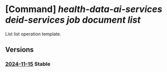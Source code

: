 # [Command] _health-data-ai-services deid-services job document list_

List list operation template.

## Versions

### [2024-11-15](/Resources/data-plane/healthdataaiservices.deidservices/L2pvYnMve30vZG9jdW1lbnRz/2024-11-15.xml) **Stable**

<!-- data-plane:healthdataaiservices.deidservices /jobs/{}/documents 2024-11-15 -->
